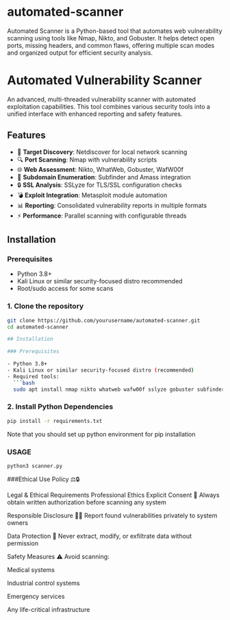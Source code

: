 # automated-scanner
Automated Scanner is a Python-based tool that automates web vulnerability scanning using tools like Nmap, Nikto, and Gobuster. It helps detect open ports, missing headers, and common flaws, offering multiple scan modes and organized output for efficient security analysis.
# Automated Vulnerability Scanner
An advanced, multi-threaded vulnerability scanner with automated exploitation capabilities. This tool combines various security tools into a unified interface with enhanced reporting and safety features.

## Features

- 🎯 **Target Discovery**: Netdiscover for local network scanning
- 🔍 **Port Scanning**: Nmap with vulnerability scripts
- 🌐 **Web Assessment**: Nikto, WhatWeb, Gobuster, WafW00f
- 🔗 **Subdomain Enumeration**: Subfinder and Amass integration
- 🔒 **SSL Analysis**: SSLyze for TLS/SSL configuration checks
- 💣 **Exploit Integration**: Metasploit module automation
- 📊 **Reporting**: Consolidated vulnerability reports in multiple formats
- ⚡ **Performance**: Parallel scanning with configurable threads

## Installation

### Prerequisites

- Python 3.8+
- Kali Linux or similar security-focused distro recommended
- Root/sudo access for some scans

### 1. Clone the repository

```bash
git clone https://github.com/yourusername/automated-scanner.git
cd automated-scanner

## Installation

### Prerequisites

- Python 3.8+
- Kali Linux or similar security-focused distro (recommended)
- Required tools:
  ```bash
  sudo apt install nmap nikto whatweb wafw00f sslyze gobuster subfinder amass metasploit-framework
```
### 2. Install Python Dependencies
   ```bash
   pip install -r requirements.txt
   ```
   Note that you should set up python environment for pip installation

   ### USAGE
   ```
   python3 scanner.py
   ```
###Ethical Use Policy ⚖️🔒

Legal & Ethical Requirements
Professional Ethics
Explicit Consent
📝 Always obtain written authorization before scanning any system

Responsible Disclosure
🕵️‍♂️ Report found vulnerabilities privately to system owners

Data Protection
🔐 Never extract, modify, or exfiltrate data without permission

Safety Measures
⚠️ Avoid scanning:

Medical systems

Industrial control systems

Emergency services

Any life-critical infrastructure

